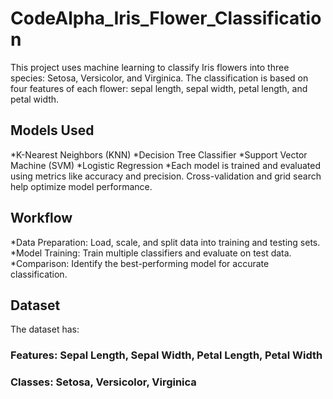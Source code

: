 # CodeAlpha_Iris_Flower_Classification

This project uses machine learning to classify Iris flowers into three species: Setosa, Versicolor, and Virginica. The classification is based on four features of each flower: sepal length, sepal width, petal length, and petal width.

## Models Used
*K-Nearest Neighbors (KNN)
*Decision Tree Classifier
*Support Vector Machine (SVM)
*Logistic Regression
*Each model is trained and evaluated using metrics like accuracy and precision. Cross-validation and grid search help optimize model performance.

## Workflow
*Data Preparation: Load, scale, and split data into training and testing sets.
*Model Training: Train multiple classifiers and evaluate on test data.
*Comparison: Identify the best-performing model for accurate classification.

## Dataset
The dataset has:
### Features: Sepal Length, Sepal Width, Petal Length, Petal Width
### Classes: Setosa, Versicolor, Virginica
